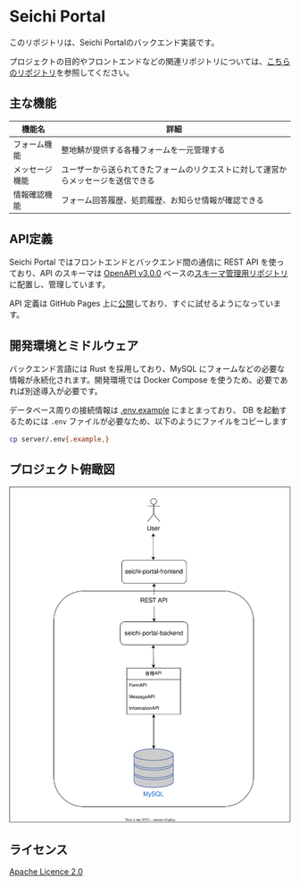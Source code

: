 # Seichi Portal

このリポジトリは、Seichi Portalのバックエンド実装です。

プロジェクトの目的やフロントエンドなどの関連リポジトリについては、[こちらのリポジトリ](https://github.com/GiganticMinecraft/seichi-portal)を参照してください。

## 主な機能

| 機能名 | 詳細 |
| --- | --- |
| フォーム機能 | 整地鯖が提供する各種フォームを一元管理する |
| メッセージ機能 | ユーザーから送られてきたフォームのリクエストに対して運営からメッセージを送信できる |
| 情報確認機能 | フォーム回答履歴、処罰履歴、お知らせ情報が確認できる |

## API定義

Seichi Portal ではフロントエンドとバックエンド間の通信に REST API を使っており、API のスキーマは [OpenAPI v3.0.0](https://spec.openapis.org/oas/v3.0.0) ベースの[スキーマ管理用リポジトリ](https://github.com/GiganticMinecraft/seichi-api-schema)に配置し、管理しています。

API 定義は GitHub Pages 上に[公開](https://giganticminecraft.github.io/seichi-api-schema/)しており、すぐに試せるようになっています。

## 開発環境とミドルウェア

バックエンド言語には Rust を採用しており、MySQL にフォームなどの必要な情報が永続化されます。開発環境では Docker Compose を使うため、必要であれば別途導入が必要です。

データベース周りの接続情報は [.env.example](./server/.env.example) にまとまっており、 DB を起動するためには `.env` ファイルが必要なため、以下のようにファイルをコピーします

```bash
cp server/.env{.example,}
```

## プロジェクト俯瞰図

![image](./docs/overhead-view.drawio.svg)

## ライセンス

[Apache Licence 2.0](https://github.com/GiganticMinecraft/seichi-portal-backend/blob/main/LICENSE)
